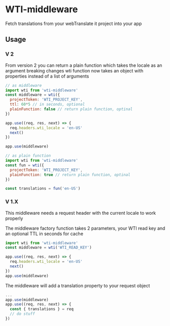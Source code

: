 # WTI-middleware

Fetch translations from your webTranslate it project into your app

## Usage

### V 2
From version 2 you can return a plain function which takes the locale as an argument
  breaking changes
  wti function now takes an object with properties instead of a list of arguments

```javascript
// as middleware
import wti from 'wti-middleware'
const middleware = wti({
  projectToken: 'WTI_PROJECT_KEY',
  ttl: 60*5 // in seconds, optional
  plainFunction: false // return plain function, optinal
})

app.use((req, res, next) => {
  req.headers.wti_locale = 'en-US'
  next()
})

app.use(middleware)

// as plain function
import wti from 'wti-middleware'
const fun = wti({
  projectToken: 'WTI_PROJECT_KEY',
  plainFunction: true // return plain function, optinal
})

const translations = fun('en-US')
```

### V 1.X
This middleware needs a request header with the current locale to work properly

The middleware factory function takes 2 parameters, your WTI read key and an optional TTL in seconds for cache

```javascript
import wti from 'wti-middleware'
const middleware = wti('WTI_READ_KEY')

app.use((req, res, next) => {
  req.headers.wti_locale = 'en-US'
  next()
})
app.use(middleware)
```

The middleware will add a translation property to your request object
```javascript
...
app.use(middleware)
app.use((req, res, next) => {
  const { translations } = req
  // do stuff
})
```
